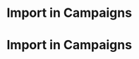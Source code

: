 <!--
created_at: '2012-04-12 19:13:59'
updated_at: '2013-03-13 14:14:07'
authors:
    - 'Jérôme Bogaerts'
tags:
    - Deliveries
-->

Import in Campaigns
===================
Import in Campaigns
===================

